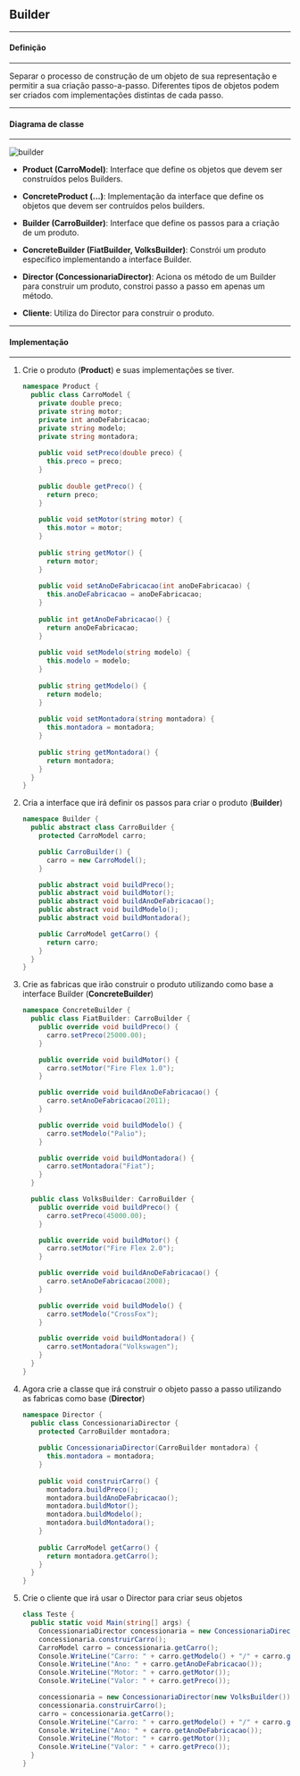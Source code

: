 ## Builder
***
#### Definição
***

Separar o processo de construção de um objeto de sua representação e permitir a sua criação passo-a-passo. Diferentes tipos de objetos podem ser
criados com implementações distintas de cada passo.

***
#### Diagrama de classe
***

![builder](https://cloud.githubusercontent.com/assets/14116020/26144020/a177e14c-3abd-11e7-8faa-527b7544d34e.png)

* **Product (CarroModel)**: Interface que define os objetos que devem ser construídos pelos Builders.

* **ConcreteProduct (...)**: Implementação da interface que define os objetos que devem ser contruídos pelos builders.

* **Builder (CarroBuilder)**: Interface que define os passos para a criação de um produto.

* **ConcreteBuilder (FiatBuilder, VolksBuilder)**: Constrói um produto específico implementando a interface Builder.

* **Director (ConcessionariaDirector)**: Aciona os método de um Builder para construir um produto, constroi passo a passo em apenas um método.

* **Cliente**: Utiliza do Director para construir o produto.

***
#### Implementação
***

1. Crie o produto (**Product**) e suas implementações se tiver.

    ```c#
    namespace Product {
      public class CarroModel {
        private double preco;
        private string motor;
        private int anoDeFabricacao;
        private string modelo;
        private string montadora;
      
        public void setPreco(double preco) {
          this.preco = preco;
        }
      
        public double getPreco() {
          return preco;
        }
      
        public void setMotor(string motor) {
          this.motor = motor;
        }
      
        public string getMotor() {
          return motor;
        }
      
        public void setAnoDeFabricacao(int anoDeFabricacao) {
          this.anoDeFabricacao = anoDeFabricacao;
        }
      
        public int getAnoDeFabricacao() {
          return anoDeFabricacao;
        }
      
        public void setModelo(string modelo) {
          this.modelo = modelo;
        }
      
        public string getModelo() {
          return modelo;
        }
      
        public void setMontadora(string montadora) {
          this.montadora = montadora;
        }
      
        public string getMontadora() {
          return montadora;
        }
      }
    }
    ```

2. Cria a interface que irá definir os passos para criar o produto (**Builder**)

    ```c#
    namespace Builder {
      public abstract class CarroBuilder {
        protected CarroModel carro;
    
        public CarroBuilder() {
          carro = new CarroModel();
        }
    
        public abstract void buildPreco();
        public abstract void buildMotor();
        public abstract void buildAnoDeFabricacao();
        public abstract void buildModelo();
        public abstract void buildMontadora();
    
        public CarroModel getCarro() {
          return carro;
        }
      }
    }
    ```

3. Crie as fabricas que irão construir o produto utilizando como base a interface Builder (**ConcreteBuilder**)

    ```c#
    namespace ConcreteBuilder {
      public class FiatBuilder: CarroBuilder {
        public override void buildPreco() {
          carro.setPreco(25000.00);
        }
    
        public override void buildMotor() {
          carro.setMotor("Fire Flex 1.0");
        }
    
        public override void buildAnoDeFabricacao() {
          carro.setAnoDeFabricacao(2011);
        }
    
        public override void buildModelo() {
          carro.setModelo("Palio");
        }
    
        public override void buildMontadora() {
          carro.setMontadora("Fiat");
        }
      }
    
      public class VolksBuilder: CarroBuilder {
        public override void buildPreco() {
          carro.setPreco(45000.00);
        }
    
        public override void buildMotor() {
          carro.setMotor("Fire Flex 2.0");
        }
    
        public override void buildAnoDeFabricacao() {
          carro.setAnoDeFabricacao(2008);
        }
    
        public override void buildModelo() {
          carro.setModelo("CrossFox");
        }
    
        public override void buildMontadora() {
          carro.setMontadora("Volkswagen");
        }
      }
    }
    ```

4. Agora crie a classe que irá construir o objeto passo a passo utilizando as fabricas como base (**Director**)

    ```c#
    namespace Director {
      public class ConcessionariaDirector {
        protected CarroBuilder montadora;
      
        public ConcessionariaDirector(CarroBuilder montadora) {
          this.montadora = montadora;
        }
      
        public void construirCarro() {
          montadora.buildPreco();
          montadora.buildAnoDeFabricacao();
          montadora.buildMotor();
          montadora.buildModelo();
          montadora.buildMontadora();
        }
      
        public CarroModel getCarro() {
          return montadora.getCarro();
        }
      }
    }
    ```

5. Crie o cliente que irá usar o Director para criar seus objetos

    ```c#
    class Teste {
      public static void Main(string[] args) {
        ConcessionariaDirector concessionaria = new ConcessionariaDirector(new FiatBuilder());
        concessionaria.construirCarro();
        CarroModel carro = concessionaria.getCarro();
        Console.WriteLine("Carro: " + carro.getModelo() + "/" + carro.getMontadora());
        Console.WriteLine("Ano: " + carro.getAnoDeFabricacao());
        Console.WriteLine("Motor: " + carro.getMotor());
        Console.WriteLine("Valor: " + carro.getPreco());
    
        concessionaria = new ConcessionariaDirector(new VolksBuilder());
        concessionaria.construirCarro();
        carro = concessionaria.getCarro();
        Console.WriteLine("Carro: " + carro.getModelo() + "/" + carro.getMontadora());
        Console.WriteLine("Ano: " + carro.getAnoDeFabricacao());
        Console.WriteLine("Motor: " + carro.getMotor());
        Console.WriteLine("Valor: " + carro.getPreco());
      }
    }
    ```
